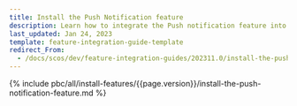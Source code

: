 ```yaml
---
title: Install the Push Notification feature
description: Learn how to integrate the Push notification feature into your project
last_updated: Jan 24, 2023
template: feature-integration-guide-template
redirect_From:
  - /docs/scos/dev/feature-integration-guides/202311.0/install-the-push-notification-feature.html
---
```


{% include pbc/all/install-features/{{page.version}}/install-the-push-notification-feature.md %} <!-- To edit, see /_includes/pbc/all/install-features/202311.0/install-the-push-notification-feature.md -->